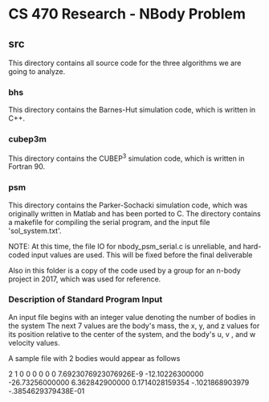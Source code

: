 # CS 470 Research - NBody Problem
## src
This directory contains all source code for the three algorithms we are going to analyze.
### bhs
This directory contains the Barnes-Hut simulation code, which is written in C++.
### cubep3m
This directory contains the CUBEP<sup>3</sup> simulation code, which is written in Fortran 90.
### psm
This directory contains the Parker-Sochacki simulation code, which was originally written in Matlab and has been ported to C. The directory contains a makefile for compiling the serial program, and the input file 'sol_system.txt'.

NOTE: At this time, the file IO for nbody_psm_serial.c is unreliable, and hard-coded input values are used. This will be fixed before the final deliverable

Also in this folder is a copy of the code used by a group for an n-body project in 2017, which was used for reference.

### Description of Standard Program Input
An input file begins with an integer value denoting the number of bodies in the system
The next 7 values are the body's mass, the x, y, and z values for its position relative to the center of the system, and the body's u, v , and w velocity values.

A sample file with 2 bodies would appear as follows

2
1
0
0
0
0
0
0
7.6923076923076926E-9
-12.10226300000
-26.73256000000
6.362842900000
0.1714028159354
-.1021868903979
-.3854629379438E-01
